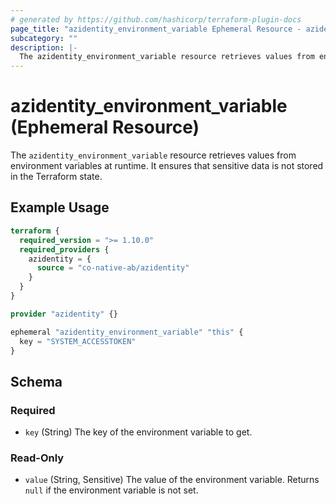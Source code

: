 ```yaml
---
# generated by https://github.com/hashicorp/terraform-plugin-docs
page_title: "azidentity_environment_variable Ephemeral Resource - azidentity"
subcategory: ""
description: |-
  The azidentity_environment_variable resource retrieves values from environment variables at runtime. It ensures that sensitive data is not stored in the Terraform state.
---
```


# azidentity_environment_variable (Ephemeral Resource)

The `azidentity_environment_variable` resource retrieves values from environment variables at runtime. It ensures that sensitive data is not stored in the Terraform state.

## Example Usage

```terraform
terraform {
  required_version = ">= 1.10.0"
  required_providers {
    azidentity = {
      source = "co-native-ab/azidentity"
    }
  }
}

provider "azidentity" {}

ephemeral "azidentity_environment_variable" "this" {
  key = "SYSTEM_ACCESSTOKEN"
}
```

<!-- schema generated by tfplugindocs -->
## Schema

### Required

- `key` (String) The key of the environment variable to get.

### Read-Only

- `value` (String, Sensitive) The value of the environment variable. Returns `null` if the environment variable is not set.
